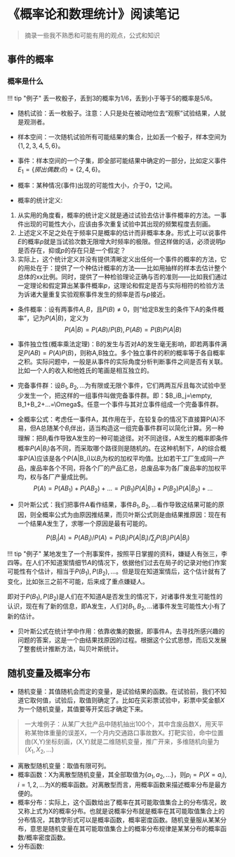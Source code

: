 # 《概率论和数理统计》阅读笔记

> 摘录一些我不熟悉和可能有用的观点，公式和知识

## 事件的概率

### 概率是什么

!!! tip "例子"
    丢一枚骰子，丢到3的概率为1/6，丢到小于等于5的概率是5/6。

* 随机试验：丢一枚骰子。注意：人只是处在被动地位去“观察”试验结果，人就是观测者。
* 样本空间：一次随机试验所有可能结果的集合，比如丢一个骰子，样本空间为$\{{1,2,3,4,5,6\}}$。
* 事件：样本空间的一个子集，即全部可能结果中确定的一部分，比如定义事件$E_{1}=\{{掷出偶数点\}}=\{{2,4,6\}}$。
* 概率：某种情况(事件)出现的可能性大小，介于0，1之间。

* 概率的统计定义:
1. 从实用的角度看，概率的统计定义就是通过试验去估计事件概率的方法。一事件出现的可能性大小，应该由多次重复试验中其出现的频繁程度去刻画。
2. 上述定义不足之处在于频率只是概率的估计而非概率本身。形式上可以说事件$E$的概率$p$就是当试验次数无限增大时频率的极限。但这样做的话，必须说明$p$是否存在，抑或$p$的存在只是一个假定？
3. 实际上，这个统计定义并没有提供清晰定义出任何一个事件的概率的方法，它的用处在于：提供了一个种估计概率的方法——比如用抽样的样本去估计整个总体的xx比例。同时，提供了一种检验理论正确与否的准则——比如我们通过一定理论和假定算出某事件概率$p$，这理论和假定是否与实际相符的检验方法为诉诸大量重复实验观察事件发生的频率是否与$p$接近。

* 条件概率：设有两事件$A,B$，且$P(B) \neq 0$，则“给定B发生的条件下A的条件概率”，记为$P(A|B)$，定义为
$$
P(A|B)=P(AB)/P(B), P(AB)=P(B)P(A|B)
$$

* 事件独立性(概率乘法定理)：B的发生与否对A的发生毫无影响，即若两事件满足$P(AB)=P(A)P(B)$，则称A,B独立。多个独立事件的积的概率等于各自概率之积。实际问题中，一般是从事件的实际角度分析判断事件之间是否有关联。比如一个人的收入和他姓氏的笔画是相互独立的。
* 完备事件群：设$B_1,B_2,...$为有限或无限个事件，它们两两互斥且每次试验中至少发生一个，把这样的一组事件叫做完备事件群。即：$B_iB_j=\empty, B_1+B_2+...=\Omega$。任意一个事件与其对立事件组成一个完备事件群。
* 全概率公式：考虑任一事件A，其作用在于，在较复杂的情况下直接算P(A)不易，但A总随某个$B_i$伴出，适当构造这一组完备事件群可以简化计算。另一种理解：把$B_i$看作导致A发生的一种可能途径。对不同途径，A发生的概率即条件概率$P(A|B_i)$各不同，而采取哪个路径则是随机的。在这种机制下，A的综合概率P(A)应该是各个P(A|B_i)以$B_i$为权的加权平均值。比如若干工厂生成同一产品，废品率各个不同，将各个厂的产品汇总，总废品率为各厂废品率的加权平均，权与各厂产量成比例。
$$
P(A)=P(AB_1)+P(AB_2)+...=P(B_1)P(A|B_1)+P(B_2)P(A|B_2)+...
$$
* 贝叶斯公式：我们把事件A看作结果，事件$B_1,B_2,...$看作导致这结果可能的原因，则全概率公式为由原因推结果，而贝叶斯公式则是由结果推原因：现在有一个结果A发生了，求哪一个原因是最有可能的。

$$
P(B_i|A)=P(AB_i)/P(A)=P(B_i)P(A|B_i)/\sum_{j}{P(B_j)P(A|B_j)}
$$
  
!!! tip "例子"
    某地发生了一个刑事案件，按照平日掌握的资料，嫌疑人有张三，李四等。在人们不知道案情细节$A$的情况下，依据他们过去在局子的记录对他们作案可能性有个估计，相当于$P(B_1),P(B_2),...$。但是现在知道案情后，这个估计就有了变化，比如张三之前不可能，后来成了重点嫌疑人。

即对于$P(B_1),P(B_2)$是人们在不知道A是否发生的情况下，对诸事件发生可能性的认识，现在有了新的信息，即A发生，人们对$B_1,B_2,...$诸事件发生可能性大小有了新的估计。

* 贝叶斯公式在统计学中作用：依靠收集的数据，即事件A，去寻找所感兴趣的问题的答案，这是一个由结果找原因的过程。根据这个公式思想，而后又发展了整套统计推断方法，叫贝叶斯统计。

## 随机变量及概率分布

* 随机变量：其值随机会而定的变量，是试验结果的函数。在试验前，我们不知道它取何值，试验后，取值则确定了。比如在买彩票试验中，彩票中奖金额$X$为一个随机变量，其值要等开奖后才确定下来。
> 一大堆例子：从某厂大批产品中随机抽出100个，其中含废品数X，用天平称某物体重量的误差X，一个月内交通路口事故数X。打靶实验，命中位置由(X,Y)坐标刻画，(X,Y)就是二维随机变量，推广开来，多维随机向量为$(X_1,X_2,...)$

* 离散型随机变量：取值有限可列。
* 概率函数：X为离散型随机变量，其全部取值为$\{{a_1,a_2,...\}}$，则$p_i=P(X=a_i),i=1,2,...$为X的概率函数。对离散型而言，用概率函数来描述概率分布是最方便的。
* 概率分布：实际上，这个函数给出了概率在其可能取值集合上的分布情况，故又称上式为X的概率分布。也就是说概率分布就是概率在其可能取值集合上的分布情况，其数学形式可以是概率函数，概率密度函数。随机变量服从某某分布，意思是随机变量在其可能取值集合上的概率分布规律是某某分布的概率函数/概率密度函数。
* 分布函数: 






